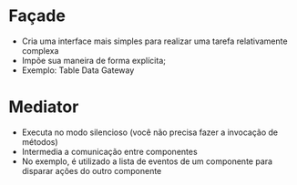 # Façade

- Cria uma interface mais simples para realizar uma tarefa relativamente complexa
- Impõe sua maneira de forma explícita;
- Exemplo: Table Data Gateway

# Mediator

- Executa no modo silencioso (você não precisa fazer a invocação de métodos)
- Intermedia a comunicação entre componentes
- No exemplo, é utilizado a lista de eventos de um componente para disparar ações do outro componente